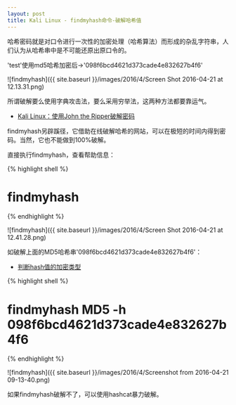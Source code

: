 ```yaml
---
layout: post
title: Kali Linux - findmyhash命令-破解哈希值
---
```


哈希密码就是对口令进行一次性的加密处理（哈希算法）而形成的杂乱字符串，人们认为从哈希串中是不可能还原出原口令的。

'test'使用md5哈希加密后->'098f6bcd4621d373cade4e832627b4f6'

![findmyhash]({{ site.baseurl }}/images/2016/4/Screen Shot 2016-04-21 at 12.13.31.png)

所谓破解要么使用字典攻击法，要么采用穷举法，这两种方法都要靠运气。

* [Kali Linux：使用John the Ripper破解密码](http://topspeedsnail.com/John-the-Ripper-learn/)

findmyhash另辟蹊径，它借助在线破解哈希的网站，可以在极短的时间内得到密码。当然，它也不能做到100%破解。

直接执行findmyhash，查看帮助信息：

{% highlight shell %}
# findmyhash
{% endhighlight %}

![findmyhash]({{ site.baseurl }}/images/2016/4/Screen Shot 2016-04-21 at 12.41.28.png)

如破解上面的MD5哈希串'098f6bcd4621d373cade4e832627b4f6'：

* [判断hash值的加密类型](http://topspeedsnail.com/identifier-hash-type/)

{% highlight shell %}
# findmyhash MD5 -h 098f6bcd4621d373cade4e832627b4f6
{% endhighlight %}

![findmyhash]({{ site.baseurl }}/images/2016/4/Screenshot from 2016-04-21 09-13-40.png)

如果findmyhash破解不了，可以使用hashcat暴力破解。